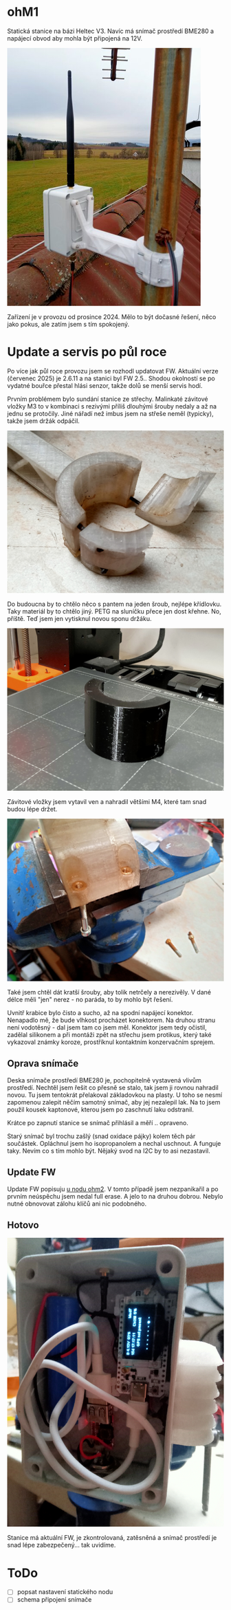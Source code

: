 # ohM1

Statická stanice na bázi Heltec V3. Navíc má snímač prostředí BME280 a napájecí obvod aby mohla být připojená na 12V.

![ohM1 na střeše](../www/img/ohm1_na_strese.jpg)

Zařízení je v provozu od prosince 2024. Mělo to být dočasné řešení, něco jako pokus, ale zatím jsem s tím spokojený.

# Update a servis po půl roce

Po více jak půl roce provozu jsem se rozhodl updatovat FW. Aktuální verze (červenec 2025) je 2.6.11 a na stanici byl FW 2.5.. Shodou okolností se po vydatné bouřce přestal hlási senzor, takže dolů se menší servis hodí.

Prvním problémem bylo sundání stanice ze střechy. Malinkaté závitové vložky M3 to v kombinaci s rezivými příliš dlouhými šrouby nedaly a až na jednu se protočily. Jiné nářadí než imbus jsem na střeše neměl (typicky), takže jsem držák odpáčil.

![ohM1 prasklý držák, protočené vložky](oprava/ohm1_praskly_drzak.jpg)

Do budoucna by to chtělo něco s pantem na jeden šroub, nejlépe křídlovku. Taky materiál by to chtělo jiný. PETG na sluníčku přece jen dost křehne. No, příště. Teď jsem jen vytisknul novou sponu držáku.

![ohM1 nová spona držáku](oprava/ohm1_novy_drzak.jpg)

Závitové vložky jsem vytavil ven a nahradil většími M4, které tam snad budou lépe držet.

![ohM1 nové vložky](oprava/ohm1_nove_vlozky.jpg)

Také jsem chtěl dát kratší šrouby, aby tolik netrčely a nerezivěly. V dané délce měli "jen" nerez - no paráda, to by mohlo být řešení.

Uvnitř krabice bylo čisto a sucho, až na spodní napájecí konektor. Nenapadlo mě, že bude vlhkost procházet konektorem. Na druhou stranu není vodotěsný - dal jsem tam co jsem měl. Konektor jsem tedy očistil, zadělal silikonem a při montáži zpět na střechu jsem protikus, který také vykazoval známky koroze, prostříknul kontaktním konzervačním sprejem.

## Oprava snímače

Deska snímače prostředí BME280 je, pochopitelně vystavená vlivům prostředí. Nechtěl jsem řešit co přesně se stalo, tak jsem ji rovnou nahradil novou. Tu jsem tentokrát přelakoval základovkou na plasty. U toho se nesmí zapomenou zalepit něčím samotný snímač, aby jej nezalepil lak. Na to jsem použil kousek kaptonové, kterou jsem po zaschnutí laku odstranil.

Krátce po zapnutí stanice se snímač přihlásil a měří .. opraveno.

Starý snímač byl trochu zašlý (snad oxidace pájky) kolem těch pár součástek. Opláchnul jsem ho isopropanolem a nechal uschnout. A funguje taky. Nevím co s tím mohlo být. Nějaký svod na I2C by to asi nezastavil.

## Update FW

Update FW popisuju [u nodu ohm2](https://github.com/ondrejh/ohMesh/tree/master/ohm2#aktualizace-fw). V tomto případě jsem nezpanikařil a po prvním neúspěchu jsem nedal full erase. A jelo to na druhou dobrou. Nebylo nutné obnovovat zálohu klíčů ani nic podobného.

## Hotovo

![ohM1 po servisu](oprava/ohm1_hotovo.jpg)

Stanice má aktuální FW, je zkontrolovaná, zatěsněná a snímač prostředí je snad lépe zabezpečený... tak uvidíme.

# ToDo

- [ ] popsat nastavení statického nodu
- [ ] schema připojení snímače
